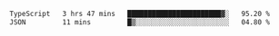 <!--START_SECTION:waka-->

```txt
TypeScript   3 hrs 47 mins   ███████████████████████▓░   95.20 %
JSON         11 mins         █▒░░░░░░░░░░░░░░░░░░░░░░░   04.80 %
```

<!--END_SECTION:waka-->
